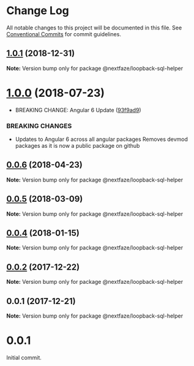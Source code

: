 # Change Log

All notable changes to this project will be documented in this file.
See [Conventional Commits](https://conventionalcommits.org) for commit guidelines.

## [1.0.1](https://gitlab.nextfaze.com/nextfaze/npm-module-seed/compare/@nextfaze/loopback-sql-helper@1.0.0...@nextfaze/loopback-sql-helper@1.0.1) (2018-12-31)

**Note:** Version bump only for package @nextfaze/loopback-sql-helper





<a name="1.0.0"></a>
# [1.0.0](https://gitlab.nextfaze.com/nextfaze/npm-module-seed/compare/@nextfaze/loopback-sql-helper@0.0.6...@nextfaze/loopback-sql-helper@1.0.0) (2018-07-23)


* BREAKING CHANGE: Angular 6 Update ([93f9ad9](https://gitlab.nextfaze.com/nextfaze/npm-module-seed/commit/93f9ad9))


### BREAKING CHANGES

* Updates to Angular 6 across all angular packages
Removes devmod packages as it is now a public package on github




<a name="0.0.6"></a>
## [0.0.6](https://gitlab.nextfaze.com/nextfaze/npm-module-seed/compare/@nextfaze/loopback-sql-helper@0.0.5...@nextfaze/loopback-sql-helper@0.0.6) (2018-04-23)




**Note:** Version bump only for package @nextfaze/loopback-sql-helper

<a name="0.0.5"></a>
## [0.0.5](https://gitlab.nextfaze.com/nextfaze/npm-module-seed/compare/@nextfaze/loopback-sql-helper@0.0.4...@nextfaze/loopback-sql-helper@0.0.5) (2018-03-09)




**Note:** Version bump only for package @nextfaze/loopback-sql-helper

<a name="0.0.4"></a>
## [0.0.4](https://gitlab.nextfaze.com/nextfaze/npm-module-seed/compare/@nextfaze/loopback-sql-helper@0.0.3...@nextfaze/loopback-sql-helper@0.0.4) (2018-01-15)




**Note:** Version bump only for package @nextfaze/loopback-sql-helper

<a name="0.0.2"></a>
## [0.0.2](https://gitlab.nextfaze.com/nextfaze/npm-module-seed/compare/@nextfaze/loopback-sql-helper@0.0.1...@nextfaze/loopback-sql-helper@0.0.2) (2017-12-22)




**Note:** Version bump only for package @nextfaze/loopback-sql-helper

<a name="0.0.1"></a>
## 0.0.1 (2017-12-21)




**Note:** Version bump only for package @nextfaze/loopback-sql-helper

# 0.0.1

Initial commit.
